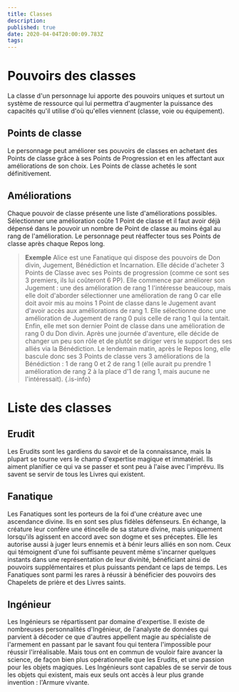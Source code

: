 ```yaml
---
title: Classes
description: 
published: true
date: 2020-04-04T20:00:09.783Z
tags: 
---
```


# Pouvoirs des classes
La classe d'un personnage lui apporte des pouvoirs uniques et surtout un système de ressource qui lui permettra d'augmenter la puissance des capacités qu'il utilise d'où qu'elles viennent (classe, voie ou équipement).
## Points de classe
Le personnage peut améliorer ses pouvoirs de classes en achetant des Points de classe grâce à ses Points de Progression et en les affectant aux améliorations de son choix. Les Points de classe achetés le sont définitivement.
## Améliorations
Chaque pouvoir de classe présente une liste d'améliorations possibles. Sélectionner une amélioration coûte 1 Point de classe et il faut avoir déjà dépensé dans le pouvoir un nombre de Point de classe au moins égal au rang de l'amélioration. Le personnage peut réaffecter tous ses Points de classe après chaque Repos long.

> **Exemple**
Alice est une Fanatique qui dispose des pouvoirs de Don divin, Jugement, Bénédiction et Incarnation. Elle décide d'acheter 3 Points de Classe avec ses Points de progression (comme ce sont ses 3 premiers, ils lui coûteront 6 PP). Elle commence par améliorer son Jugement : une des amélioration de rang 1 l'intéresse beaucoup, mais elle doit d'aborder sélectionner une amélioration de rang 0 car elle doit avoir mis au moins 1 Point de classe dans le Jugement avant d'avoir accès aux améliorations de rang 1. Elle sélectionne donc une amélioration de Jugement de rang 0 puis celle de rang 1 qui la tentait. Enfin, elle met son dernier Point de classe dans une amélioration de rang 0 du Don divin.
Après une journée d'aventure, elle décide de changer un peu son rôle et de plutôt se diriger vers le support des ses alliés via la Bénédiction. Le lendemain matin, après le Repos long, elle bascule donc ses 3 Points de classe vers 3 améliorations de la Bénédiction : 1 de rang 0 et 2 de rang 1 (elle aurait pu prendre 1 amélioration de rang 2 à la place d'1 de rang 1, mais aucune ne l'intéressait).
{.is-info}

# Liste des classes
## Erudit
Les Erudits sont les gardiens du savoir et de la connaissance, mais la plupart se tourne vers le champ d'expertise magique et immatériel. Ils aiment planifier ce qui va se passer et sont peu à l'aise avec l'imprévu.
Ils savent se servir de tous les Livres qui existent.

## Fanatique
Les Fanatiques sont les porteurs de la foi d'une créature avec une ascendance divine. Ils en sont ses plus fidèles défenseurs. En échange, la créature leur confère une étincelle de sa stature divine, mais uniquement lorsqu'ils agissent en accord avec son dogme et ses préceptes. Elle les autorise aussi à juger leurs ennemis et à bénir leurs alliés en son nom. Ceux qui témoignent d'une foi suffisante peuvent même s'incarner quelques instants dans une représentation de leur divinité, bénéficiant ainsi de pouvoirs supplémentaires et plus puissants pendant ce laps de temps.
Les Fanatiques sont parmi les rares à réussir à bénéficier des pouvoirs des Chapelets de prière et des Livres saints.

## Ingénieur
Les Ingénieurs se répartissent par domaine d'expertise. Il existe de nombreuses personnalités d'Ingénieur, de l'analyste de données qui parvient à décoder ce que d'autres appellent magie au spécialiste de l'armement en passant par le savant fou qui tentera l'impossible pour réussir l'irréalisable. Mais tous ont en commun de vouloir faire avancer la science, de façon bien plus opérationnelle que les Erudits, et une passion pour les objets magiques.
Les Ingénieurs sont capables de se servir de tous les objets qui existent, mais eux seuls ont accès à leur plus grande invention : l'Armure vivante.
